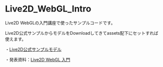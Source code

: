 # Live2D_WebGL_Intro

Live2D WebGLの入門講座で使ったサンプルコードです。

Live2D公式サンプルからモデルをDownloadしてきてassets配下にセットすれば使えます。

・[Live2D公式サンプルモデル](http://sites.cybernoids.jp/cubism2/samples)

・発表資料：[Live2D WebGL 入門](http://slides.com/naotaro/live2d_webgl_intro#/)
